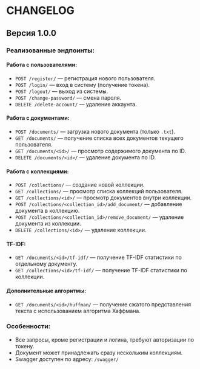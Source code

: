 # CHANGELOG

## Версия 1.0.0

### Реализованные эндпоинты:

#### Работа с пользователями:
- `POST /register/` — регистрация нового пользователя.
- `POST /login/` — вход в систему (получение токена).
- `POST /logout/` — выход из системы.
- `POST /change-password/` — смена пароля.
- `DELETE /delete-account/` — удаление аккаунта.

#### Работа с документами:
- `POST /documents/` — загрузка нового документа (только `.txt`).
- `GET /documents/` — получение списка всех документов текущего пользователя.
- `GET /documents/<id>/` — просмотр содержимого документа по ID.
- `DELETE /documents/<id>/` — удаление документа по ID.

#### Работа с коллекциями:
- `POST /collections/` — создание новой коллекции.
- `GET /collections/` — просмотр списка коллекций пользователя.
- `GET /collections/<id>/` — просмотр документов внутри коллекции.
- `POST /collections/<collection_id>/add_document/` — добавление документа в коллекцию.
- `POST /collections/<collection_id>/remove_document/` — удаление документа из коллекции.
- `DELETE /collections/<id>/` — удаление коллекции.

#### TF-IDF:
- `GET /documents/<id>/tf-idf/` — получение TF-IDF статистики по отдельному документу.
- `GET /collections/<id>/tf-idf/` — получение TF-IDF статистики по коллекции.

#### Дополнительные алгоритмы:
- `GET /documents/<id>/huffman/` — получение сжатого представления текста с использованием алгоритма Хаффмана.

### Особенности:
- Все запросы, кроме регистрации и логина, требуют авторизации по токену.
- Документ может принадлежать сразу нескольким коллекциям.
- Swagger доступен по адресу: `/swagger/`
